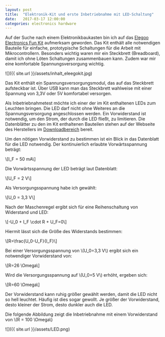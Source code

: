 ```yaml
---
layout: post
title:  "Elektronik-Kit und erste Inbetriebnahme mit LED-Schaltung"
date:   2017-03-17 12:00:00
categories: electronics hardware
---
```


Auf der Suche nach einem Elektronikbaukasten bin ich auf das [Elegoo Electronics Fun Kit](https://www.amazon.de/Elegoo-Electronic-Breadboard-Kondensator-Potentiometer/dp/B01J79YG8G/ref=sr_1_fkmr0_1?ie=UTF8&qid=1489770984&sr=8-1-fkmr0&keywords=eleego+electronics+fun+kit) aufmerksam geworden. Das Kit enthält alle notwendigen Bauteile für einfache, prototypische Schaltungen für die Arbeit mit Mikrocontrollern. Besonders wichtig waren mir ein Steckbrett (Breadboard), damit ich ohne Löten Schaltungen zusammenbauen kann. Zudem war mir eine komfortable Spannungsversorgung wichtig.

![]({{ site.url }}/assets/inhalt_eleegokit.jpg)

Das Kit enthält ein Spannungsversorgungsmodul, das auf das Steckbrett aufsteckbar ist. Über USB kann man das Steckbrett wahlweise mit einer Spannung von 3,3V oder 5V komfortabel versorgen.

Als Inbetriebnahmetest möchte ich einer der im Kit enthaltenen LEDs zum Leuchten bringen. Die LED darf nicht ohne Weiteres an die Spannungsversorgung angeschlossen werden. Ein Vorwiderstand ist notwendig, um den Strom, der durch die LED fließt, zu limitieren. Die Datenblätter zu den im Kit enthaltenen Bauteilen stehen auf der Webseite des Herstellers im [Downloadbereich](http://www.elegoo.com/download/) bereit.

Um den nötigen Vorwiderstand zu bestimmen ist ein Blick in das Datenblatt für die LED notwendig. Der kontinuierlich erlaubte Vorwärtsspannung beträgt:

\\[I_F = 50 mA\\]

Die Vorwärtsspannung der LED beträgt laut Datenblatt:

\\[U_F = 2 V\\]

Als Versorgungsspannung habe ich gewählt:

\\[U_0 = 3,3 V\\]

Nach der Maschenregel ergibt sich für eine Reihenschaltung von Widerstand und LED:

\\[-U_0 + I_F \cdot R + U_F=0\\]

Hiermit lässt sich die Größe des Widerstands bestimmen:

\\[R=\frac{U_0-U_F}{I_F}\\]

Bei einer Versorgungsspannung von \\(U_0=3,3 V\\) ergibt sich ein notwendiger Vorwiderstand von:

\\[R=26 \Omega\\]

Wird die Versorgungsspannung auf \\(U_0=5 V\\) erhöht, ergeben sich:

\\[R=60 \Omega\\]

Der Vorwiderstand kann ruhig größer gewählt werden, damit die LED nicht so hell leuchtet. Häufig ist dies sogar gewollt. Je größer der Vorwiderstand, desto kleiner der Strom, desto dunkler auch die LED.

Die folgende Abbildung zeigt die Inbetriebnahme mit einem Vorwiderstand von \\(R = 100 \Omega\\)

![]({{ site.url }}/assets/LED.png)
